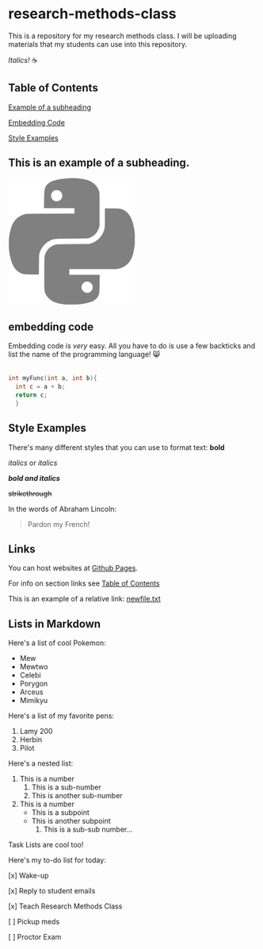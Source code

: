 # research-methods-class
This is a repository for my research methods class. 
I will be uploading materials that my students can use 
into this repository. 

_Italics!_
:coffee:

## Table of Contents

[Example of a subheading](#this-is-an-example-of-a-subheading)

[Embedding Code](#embedding-code)

[Style Examples](#style-examples)

## This is an example of a subheading. 
![Alt Text](img/python.png)

## embedding code

Embedding code is _very_ easy. All you have to do 
is use a few backticks and list the name of the programming language! 😸

```cpp

int myFunc(int a, int b){
  int c = a + b; 
  return c;
  }  
```

## Style Examples

There's many different styles that you can use to format text:
**bold**

_italics_ or *italics*

*__bold and italics__*

~~strikethrough~~

In the words of Abraham Lincoln:

> Pardon my French!

## Links

You can host websites at [Github Pages](https://pages.github.com/).

For info on section links see [Table of Contents](#table-of-contents)

This is an example of a relative link: [newfile.txt](newfile.txt)

## Lists in Markdown

Here's a list of cool Pokemon:

- Mew
- Mewtwo
- Celebi
- Porygon
- Arceus
- Mimikyu

Here's a list of my favorite pens:

1. Lamy 200
2. Herbin
3. Pilot

Here's a nested list:

1. This is a number
   1. This is a sub-number
   2. This is another sub-number
2. This is a number
   - This is a subpoint
   - This is another subpoint
     1. This is a sub-sub number...

Task Lists are cool too!

Here's my to-do list for today:

[x] Wake-up

[x] Reply to student emails

[x] Teach Research Methods Class

[ ] Pickup meds

[ ] Proctor Exam



